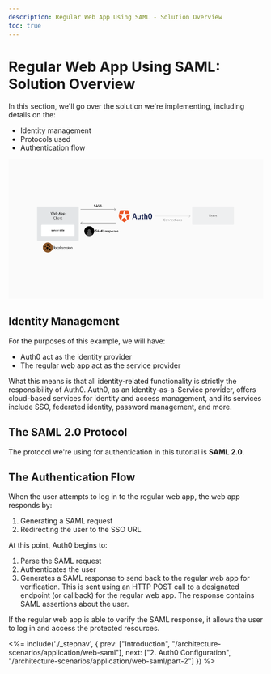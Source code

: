 ```yaml
---
description: Regular Web App Using SAML - Solution Overview
toc: true
---
```

# Regular Web App Using SAML: Solution Overview

In this section, we'll go over the solution we're implementing, including details on the:

* Identity management
* Protocols used
* Authentication flow

![](/media/articles/architecture-scenarios/web-saml.png)

## Identity Management

For the purposes of this example, we will have:

* Auth0 act as the identity provider
* The regular web app act as the service provider

What this means is that all identity-related functionality is strictly the responsibility of Auth0. Auth0, as an Identity-as-a-Service provider, offers cloud-based services for identity and access management, and its services include SSO, federated identity, password management, and more.

## The SAML 2.0 Protocol

The protocol we're using for authentication in this tutorial is **SAML 2.0**.

## The Authentication Flow

When the user attempts to log in to the regular web app, the web app responds by:

1. Generating a SAML request
2. Redirecting the user to the SSO URL

At this point, Auth0 begins to:

1. Parse the SAML request
2. Authenticates the user
3. Generates a SAML response to send back to the regular web app for verification. This is sent using an HTTP POST call to a designated endpoint (or callback) for the regular web app. The response contains SAML assertions about the user.

If the regular web app is able to verify the SAML response, it allows the user to log in and access the protected resources.

<%= include('./_stepnav', {
 prev: ["Introduction", "/architecture-scenarios/application/web-saml"],
 next: ["2. Auth0 Configuration", "/architecture-scenarios/application/web-saml/part-2"]
}) %>